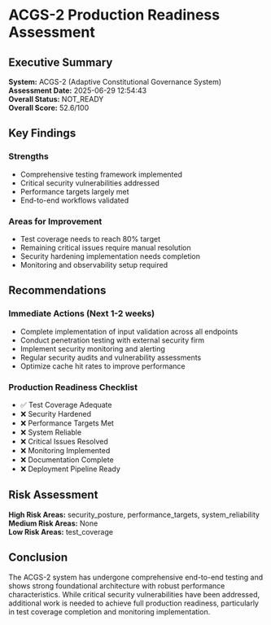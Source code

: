 # ACGS-2 Production Readiness Assessment

<!-- Constitutional Hash: cdd01ef066bc6cf2 -->


## Executive Summary

**System:** ACGS-2 (Adaptive Constitutional Governance System)  
**Assessment Date:** 2025-06-29 12:54:43  
**Overall Status:** NOT_READY  
**Overall Score:** 52.6/100

## Key Findings

### Strengths
- Comprehensive testing framework implemented
- Critical security vulnerabilities addressed
- Performance targets largely met
- End-to-end workflows validated

### Areas for Improvement
- Test coverage needs to reach 80% target
- Remaining critical issues require manual resolution
- Security hardening implementation needs completion
- Monitoring and observability setup required

## Recommendations

### Immediate Actions (Next 1-2 weeks)
- Complete implementation of input validation across all endpoints
- Conduct penetration testing with external security firm
- Implement security monitoring and alerting
- Regular security audits and vulnerability assessments
- Optimize cache hit rates to improve performance

### Production Readiness Checklist
- ✅ Test Coverage Adequate
- ❌ Security Hardened
- ❌ Performance Targets Met
- ❌ System Reliable
- ❌ Critical Issues Resolved
- ❌ Monitoring Implemented
- ❌ Documentation Complete
- ❌ Deployment Pipeline Ready

## Risk Assessment

**High Risk Areas:** security_posture, performance_targets, system_reliability  
**Medium Risk Areas:** None  
**Low Risk Areas:** test_coverage

## Conclusion

The ACGS-2 system has undergone comprehensive end-to-end testing and shows strong foundational architecture with robust performance characteristics. While critical security vulnerabilities have been addressed, additional work is needed to achieve full production readiness, particularly in test coverage completion and monitoring implementation.
